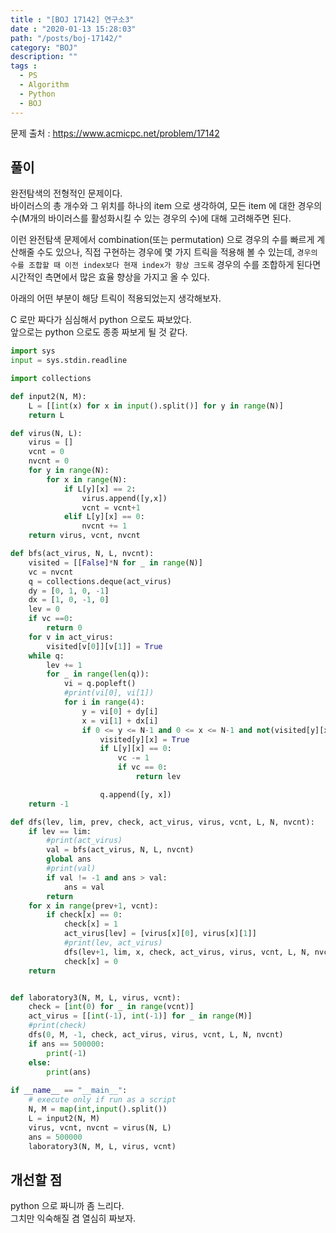 ```yaml
---
title : "[BOJ 17142] 연구소3"
date : "2020-01-13 15:28:03"
path: "/posts/boj-17142/"
category: "BOJ"
description: ""
tags :
  - PS
  - Algorithm
  - Python
  - BOJ
---
```


문제 출처 : https://www.acmicpc.net/problem/17142

## 풀이

완전탐색의 전형적인 문제이다.  
바이러스의 총 개수와 그 위치를 하나의 item 으로 생각하여, 모든 item 에 대한 경우의 수(M개의 바이러스를 활성화시킬 수 있는 경우의 수)에 대해 고려해주면 된다.  

이런 완전탐색 문제에서 combination(또는 permutation) 으로 경우의 수를 빠르게 계산해줄 수도 있으나, 직접 구현하는 경우에 몇 가지 트릭을 적용해 볼 수 있는데,  `경우의 수를 조합할 때 이전 index보다 현재 index가 항상 크도록` 경우의 수를 조합하게 된다면 시간적인 측면에서 많은 효율 향상을 가지고 올 수 있다.  

아래의 어떤 부분이 해당 트릭이 적용되었는지 생각해보자.  

C 로만 짜다가 심심해서 python 으로도 짜보았다.  
앞으로는 python 으로도 종종 짜보게 될 것 같다.

```python
import sys
input = sys.stdin.readline

import collections

def input2(N, M):
    L = [[int(x) for x in input().split()] for y in range(N)]
    return L

def virus(N, L):
    virus = []
    vcnt = 0
    nvcnt = 0
    for y in range(N):
        for x in range(N):
            if L[y][x] == 2:
                virus.append([y,x])
                vcnt = vcnt+1
            elif L[y][x] == 0:
                nvcnt += 1
    return virus, vcnt, nvcnt

def bfs(act_virus, N, L, nvcnt):
    visited = [[False]*N for _ in range(N)]
    vc = nvcnt
    q = collections.deque(act_virus)
    dy = [0, 1, 0, -1]
    dx = [1, 0, -1, 0]
    lev = 0
    if vc ==0:
        return 0
    for v in act_virus:
        visited[v[0]][v[1]] = True
    while q:
        lev += 1
        for _ in range(len(q)):
            vi = q.popleft()
            #print(vi[0], vi[1])
            for i in range(4):
                y = vi[0] + dy[i]
                x = vi[1] + dx[i]
                if 0 <= y <= N-1 and 0 <= x <= N-1 and not(visited[y][x]) and L[y][x] != 1:
                    visited[y][x] = True
                    if L[y][x] == 0:
                        vc -= 1
                        if vc == 0:
                            return lev

                    q.append([y, x])
    return -1

def dfs(lev, lim, prev, check, act_virus, virus, vcnt, L, N, nvcnt):
    if lev == lim:
        #print(act_virus)
        val = bfs(act_virus, N, L, nvcnt)
        global ans
        #print(val)
        if val != -1 and ans > val:
            ans = val
        return 
    for x in range(prev+1, vcnt):
        if check[x] == 0:
            check[x] = 1
            act_virus[lev] = [virus[x][0], virus[x][1]]
            #print(lev, act_virus)
            dfs(lev+1, lim, x, check, act_virus, virus, vcnt, L, N, nvcnt)
            check[x] = 0
    return


def laboratory3(N, M, L, virus, vcnt):
    check = [int(0) for _ in range(vcnt)]
    act_virus = [[int(-1), int(-1)] for _ in range(M)]
    #print(check)
    dfs(0, M, -1, check, act_virus, virus, vcnt, L, N, nvcnt)
    if ans == 500000:
        print(-1)
    else:
        print(ans)
    
if __name__ == "__main__":
    # execute only if run as a script
    N, M = map(int,input().split())
    L = input2(N, M)
    virus, vcnt, nvcnt = virus(N, L)
    ans = 500000
    laboratory3(N, M, L, virus, vcnt)
```

## 개선할 점

python 으로 짜니까 좀 느리다.  
그치만 익숙해질 겸 열심히 짜보자.